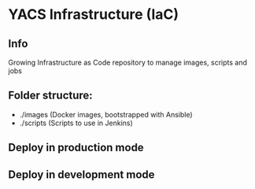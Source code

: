 # YACS Infrastructure (IaC)

## Info
Growing Infrastructure as Code repository to manage images, scripts and jobs

## Folder structure:
- ./images (Docker images, bootstrapped with Ansible)
- ./scripts (Scripts to use in Jenkins)

## Deploy in production mode

## Deploy in development mode